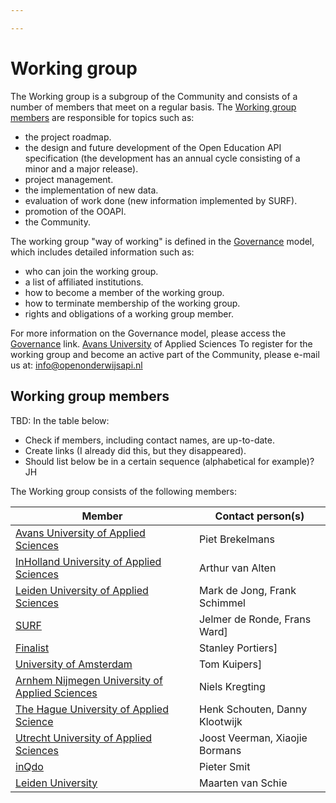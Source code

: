 ```yaml
---

---
```

# Working group

The Working group is a subgroup of the Community and consists of a number of members that meet on a regular basis. The [Working group members](community/workinggroup/) are responsible for topics such as:

* the project roadmap.
* the design and future development of the Open Education API specification (the development has an annual cycle consisting of a minor and a major release).
* project management.
* the implementation of new data.
* evaluation of work done (new information implemented by SURF).
* promotion of the OOAPI.
* the Community.

The working group "way of working" is defined in the [Governance](governance/) model, which includes detailed information such as:

* who can join the working group.
* a list of affiliated institutions.
* how to become a member of the working group.
* how to terminate membership of the working group.
* rights and obligations of a working group member.

For more information on the Governance model, please access the [Governance](governance/) link.
[Avans University](https://www.avans.nl/international) of Applied Sciences
To register for the working group and become an active part of the Community, please e-mail us at: info@openonderwijsapi.nl

## Working group members

TBD:
In the table below:

* Check if members, including contact names, are up-to-date.
* Create links (I already did this, but they disappeared).
* Should list below be in a certain sequence (alphabetical for example)? JH

The Working group consists of the following members:

| Member | Contact person(s) |
| --- | --- |
| [Avans University of Applied Sciences](https://www.avans.nl) | Piet Brekelmans |
| [InHolland University of Applied Sciences](https://www.inholland.nl) | Arthur van Alten |
| [Leiden University of Applied Sciences](https://www.hsleiden.nl/) | Mark de Jong, Frank Schimmel |
| [SURF](https://www.surf.nl) | Jelmer de Ronde, Frans Ward] |
| [Finalist](https://www.finalist.nl) | Stanley Portiers] |
| [University of Amsterdam](https://www.uva.nl) | Tom Kuipers] |
| [Arnhem Nijmegen University of Applied Sciences](https://www.han.nl/) | Niels Kregting |
| [The Hague University of Applied Science]() | Henk Schouten, Danny Klootwijk |
| [Utrecht University of Applied Sciences]() | Joost Veerman, Xiaojie Bormans |
| [inQdo]() | Pieter Smit |
| [Leiden University]() | Maarten van Schie |